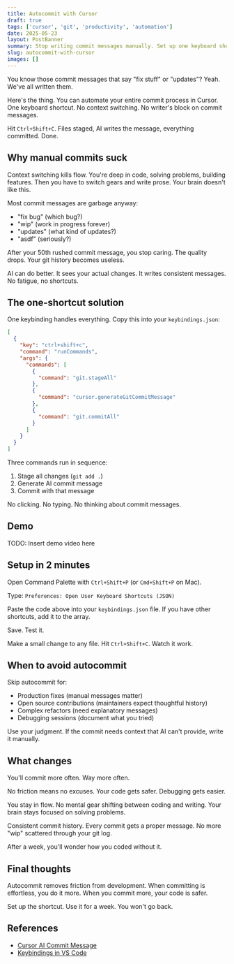 ```yaml
---
title: Autocommit with Cursor
draft: true
tags: ['cursor', 'git', 'productivity', 'automation']
date: 2025-05-23
layout: PostBanner
summary: Stop writing commit messages manually. Set up one keyboard shortcut that stages, commits, and generates AI commit messages in Cursor.
slug: autocommit-with-cursor
images: []
---
```


You know those commit messages that say "fix stuff" or "updates"? Yeah. We've all written them.

Here's the thing. You can automate your entire commit process in Cursor. One keyboard shortcut. No context switching. No writer's block on commit messages.

Hit `Ctrl+Shift+C`. Files staged, AI writes the message, everything committed. Done.

## Why manual commits suck

Context switching kills flow. You're deep in code, solving problems, building features. Then you have to switch gears and write prose. Your brain doesn't like this.

Most commit messages are garbage anyway:

- "fix bug" (which bug?)
- "wip" (work in progress forever)
- "updates" (what kind of updates?)
- "asdf" (seriously?)

After your 50th rushed commit message, you stop caring. The quality drops. Your git history becomes useless.

AI can do better. It sees your actual changes. It writes consistent messages. No fatigue, no shortcuts.

## The one-shortcut solution

One keybinding handles everything. Copy this into your `keybindings.json`:

```json
[
  {
    "key": "ctrl+shift+c",
    "command": "runCommands",
    "args": {
      "commands": [
        {
          "command": "git.stageAll"
        },
        {
          "command": "cursor.generateGitCommitMessage"
        },
        {
          "command": "git.commitAll"
        }
      ]
    }
  }
]
```

Three commands run in sequence:

1. Stage all changes (`git add .`)
2. Generate AI commit message
3. Commit with that message

No clicking. No typing. No thinking about commit messages.

## Demo

TODO: Insert demo video here

## Setup in 2 minutes

Open Command Palette with `Ctrl+Shift+P` (or `Cmd+Shift+P` on Mac).

Type: `Preferences: Open User Keyboard Shortcuts (JSON)`

Paste the code above into your `keybindings.json` file. If you have other shortcuts, add it to the array.

Save. Test it.

Make a small change to any file. Hit `Ctrl+Shift+C`. Watch it work.

## When to avoid autocommit

Skip autocommit for:

- Production fixes (manual messages matter)
- Open source contributions (maintainers expect thoughtful history)
- Complex refactors (need explanatory messages)
- Debugging sessions (document what you tried)

Use your judgment. If the commit needs context that AI can't provide, write it manually.

## What changes

You'll commit more often. Way more often.

No friction means no excuses. Your code gets safer. Debugging gets easier.

You stay in flow. No mental gear shifting between coding and writing. Your brain stays focused on solving problems.

Consistent commit history. Every commit gets a proper message. No more "wip" scattered through your git log.

After a week, you'll wonder how you coded without it.

## Final thoughts

Autocommit removes friction from development. When committing is effortless, you do it more. When you commit more, your code is safer.

Set up the shortcut. Use it for a week. You won't go back.

## References

- [Cursor AI Commit Message](https://docs.cursor.com/more/ai-commit-message)
- [Keybindings in VS Code](https://code.visualstudio.com/docs/configure/keybindings)
